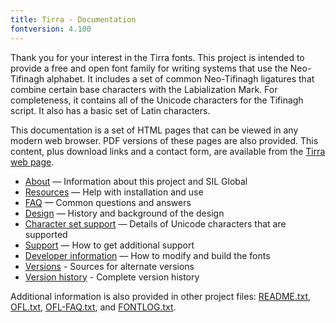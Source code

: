 ```yaml
---
title: Tirra - Documentation
fontversion: 4.100
---
```


Thank you for your interest in the Tirra fonts. This project is intended to provide a free and open font family for writing systems that use the Neo-Tifinagh alphabet. It includes a set of common Neo-Tifinagh ligatures that combine certain base characters with the Labialization Mark. For completeness, it contains all of the Unicode characters for the Tifinagh script. It also has a basic set of Latin characters. 

This documentation is a set of HTML pages that can be viewed in any modern web browser. PDF versions of these pages are also provided. This content, plus download links and a contact form, are available from the [Tirra web page](https://software.sil.org/tirra/).

- [About](about.md) — Information about this project and SIL Global
- [Resources](resources.md) — Help with installation and use
- [FAQ](faq.md) — Common questions and answers
- [Design](design.md) — History and background of the design
- [Character set support](charset.md) — Details of Unicode characters that are supported
- [Support](support.md) — How to get additional support
- [Developer information](developer.md) — How to modify and build the fonts
- [Versions](versions.md) - Sources for alternate versions
- [Version history](history.md) - Complete version history

Additional information is also provided in other project files: [README.txt](../README.txt), [OFL.txt](../OFL.txt), [OFL-FAQ.txt](../OFL-FAQ.txt), and [FONTLOG.txt](../FONTLOG.txt).

